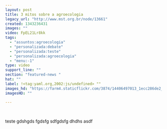```yaml
---
layout: post
title: 3 mitos sobre a agroecologia
legacy_url: "http://www.mst.org.br/node/13661"
created: 1343236431
images: ""
video: FpEL21Lr8kk
tags:
  - "assuntos:agroecologia"
  - "personalizada:debate"
  - "personalizada:teste"
  - "personalizada:agroecologia"
  - "menu:-1"
type: video
support_line: ""
section: "featured-news "
hat: ""
label: !<tag:yaml.org,2002:js/undefined> ""
images_hd: "https://farm4.staticflickr.com/3874/14406497013_1ecc286de2_b.jpg"
imagesHD: ""

---
```

<p>&nbsp;</p>

<p>teste gdshgds fgdsfg sdfgdsfg dhdhs asdf</p>
